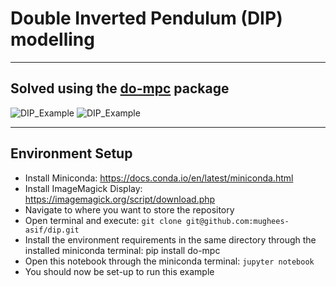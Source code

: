 # Double Inverted Pendulum (DIP) modelling
------------------------------------------
## Solved using the [do-mpc](https://github.com/do-mpc/do-mpc) package

![DIP_Example](https://raw.githubusercontent.com/mughees-asif/dip/master/dip.gif)
![DIP_Example](https://raw.githubusercontent.com/mughees-asif/dip/master/anim_dip.gif)

------------------------------------------
## Environment Setup

* Install Miniconda: https://docs.conda.io/en/latest/miniconda.html
* Install ImageMagick Display: https://imagemagick.org/script/download.php
* Navigate to where you want to store the repository
* Open terminal and execute: `git clone git@github.com:mughees-asif/dip.git`
* Install the environment requirements in the same directory through the installed miniconda terminal: pip install do-mpc
* Open this notebook through the miniconda terminal: `jupyter notebook`
* You should now be set-up to run this example